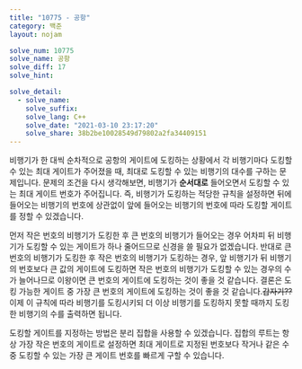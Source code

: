 ```yaml
---
title: "10775 - 공항"
category: 백준
layout: nojam

solve_num: 10775
solve_name: 공항
solve_diff: 17
solve_hint: 

solve_detail:
  - solve_name:
    solve_suffix:
    solve_lang: C++
    solve_date: "2021-03-10 23:17:20"
    solve_share: 38b2be10028549d79802a2fa34409151
---
```


비행기가 한 대씩 순차적으로 공항의 게이트에 도킹하는 상황에서 각 비행기마다 도킹할 수 있는 최대 게이트가 주어졌을 때, 최대로 도킹할 수 있는 비행기의 대수를 구하는 문제입니다. 문제의 조건을 다시 생각해보면, 비행기가 **순서대로** 들어오면서 도킹할 수 있는 최대 게이트 번호가 주어집니다. 즉, 비행기가 도킹하는 적당한 규칙을 설정하면 뒤에 들어오는 비행기의 번호에 상관없이 앞에 들어오는 비행기의 번호에 따라 도킹할 게이트를 정할 수 있겠습니다.

먼저 작은 번호의 비행기가 도킹한 후 큰 번호의 비행기가 들어오는 경우 어차피 뒤 비행기가 도킹할 수 있는 게이트가 하나 줄어드므로 신경을 쓸 필요가 없겠습니다. 반대로 큰 번호의 비행기가 도킹한 후 작은 번호의 비행기가 도킹하는 경우, 앞 비행기가 뒤 비행기의 번호보다 큰 값의 게이트에 도킹하면 작은 번호의 비행기가 도킹할 수 있는 경우의 수가 늘어나므로 이왕이면 큰 번호의 게이트에 도킹하는 것이 좋을 것 같습니다. 결론은 도킹 가능한 게이트 중 가장 큰 번호의 게이트에 도킹하는 것이 좋을 것 같습니다.~~갑자기??~~ 이제 이 규칙에 따라 비행기를 도킹시키되 더 이상 비행기를 도킹하지 못할 때까지 도킹한 비행기의 수를 출력하면 됩니다.

도킹할 게이트를 지정하는 방법은 분리 집합을 사용할 수 있겠습니다. 집합의 루트는 항상 가장 작은 번호의 게이트로 설정하면 최대 게이트로 지정된 번호보다 작거나 같은 수 중 도킹할 수 있는 가장 큰 게이트 번호를 빠르게 구할 수 있습니다.
